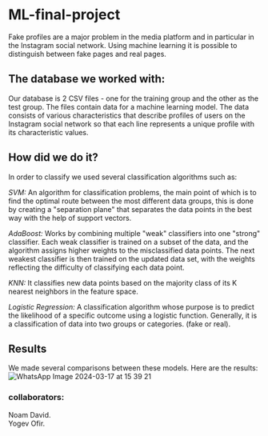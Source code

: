 # ML-final-project
Fake profiles are a major problem in the media platform and in particular in the Instagram social network. Using machine learning it is possible to distinguish between fake pages and real pages.
## The database we worked with:
Our database is 2 CSV files - one for the training group and the other as the test group.
The files contain data for a machine learning model. The data consists of various characteristics that describe profiles of users on the Instagram social network so that each line represents a unique profile with its characteristic values.

## How did we do it? 
In order to classify we used several classification algorithms such as:

*SVM:*
An algorithm for classification problems, the main point of which is to find the optimal route between the most different data groups, this is done by creating a "separation plane" that separates the data points in the best way with the help of support vectors.

*AdaBoost:*
Works by combining multiple "weak" classifiers into one "strong" classifier. Each weak classifier is trained on a subset of the data, and the algorithm assigns higher weights to the misclassified data points. The next weakest classifier is then trained on the updated data set, with the weights reflecting the difficulty of classifying each data point.

*KNN:*
It classifies new data points based on the majority class of its K nearest neighbors in the feature space.

*Logistic Regression:*
A classification algorithm whose purpose is to predict the likelihood of a specific outcome using a logistic function. Generally, it is a classification of data into two groups or categories. (fake or real).

## Results
We made several comparisons between these models.
Here are the results:
![WhatsApp Image 2024-03-17 at 15 39 21](https://github.com/noamdavid1/ML-final-project/assets/93923600/72768a62-fd24-48b9-84db-ef3590185268)

### collaborators:                                                                                     
Noam David.                                                                                             
Yogev Ofir.
